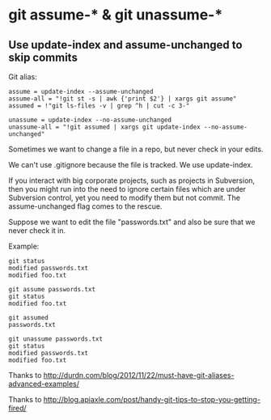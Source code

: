 # git assume-* & git unassume-*

## Use update-index and assume-unchanged to skip commits

Git alias:

```git
assume = update-index --assume-unchanged
assume-all = "!git st -s | awk {'print $2'} | xargs git assume"
assumed = !"git ls-files -v | grep ^h | cut -c 3-"

unassume = update-index --no-assume-unchanged
unassume-all = "!git assumed | xargs git update-index --no-assume-unchanged"
```

Sometimes we want to change a file in a repo, but never check in your edits.

We can't use .gitignore because the file is tracked. We use update-index.

If you interact with big corporate projects, such as projects in Subversion,
then you might run into the need to ignore certain files which are under
Subversion control, yet you need to modify them but not commit.
The assume-unchanged flag comes to the rescue.

Suppose we want to edit the file "passwords.txt"
and also be sure that we never check it in.

Example:

```shell
git status
modified passwords.txt
modified foo.txt

git assume passwords.txt
git status
modified foo.txt

git assumed
passwords.txt

git unassume passwords.txt
git status
modified passwords.txt
modified foo.txt
```

Thanks to http://durdn.com/blog/2012/11/22/must-have-git-aliases-advanced-examples/

Thanks to http://blog.apiaxle.com/post/handy-git-tips-to-stop-you-getting-fired/
